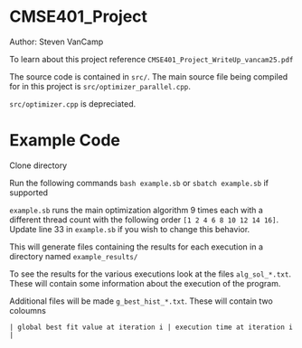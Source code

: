 # CMSE401_Project
Author: Steven VanCamp

To learn about this project reference ```CMSE401_Project_WriteUp_vancam25.pdf```

The source code is contained in ```src/```. The main source file being compiled for in this project is ```src/optimizer_parallel.cpp```. 

```src/optimizer.cpp``` is depreciated.

# Example Code
Clone directory

Run the following commands ```bash example.sb``` or ```sbatch example.sb``` if supported

```example.sb``` runs the main optimization algorithm 9 times each with a different thread count with the following order ```[1 2 4 6 8 10 12 14 16]```. Update line 33 in ```example.sb``` if you wish to change this behavior.

This will generate files containing the results for each execution in a directory named ```example_results/```

To see the results for the various executions look at the files ```alg_sol_*.txt```. These will contain some information about the execution of the program.

Additional files will be made ```g_best_hist_*.txt```. These will contain two coloumns 

    | global best fit value at iteration i | execution time at iteration i |